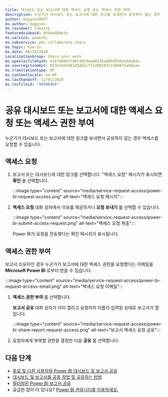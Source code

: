 ```yaml
---
title: 대시보드 또는 보고서에 대한 액세스 요청 또는 액세스 권한 부여
description: 누군가가 대시보드 또는 보고서에 대한 링크를 보내면서 공유하지 않는 경우 액세스를 요청할 수 있습니다.
author: maggiesMSFT
ms.author: maggies
ms.reviewer: lukaszp
featuredvideoid: 0tUwn8DHo3s
ms.service: powerbi
ms.subservice: pbi-collaborate-share
ms.topic: how-to
ms.date: 06/23/2020
LocalizationGroup: Share your work
ms.openlocfilehash: b1b7408657dbf48fdee68518a885d5503a9d28da
ms.sourcegitcommit: 653e18d7041d3dd1cf7a38010372366975a98eae
ms.translationtype: HT
ms.contentlocale: ko-KR
ms.lasthandoff: 12/01/2020
ms.locfileid: "96406460"
---
```

# <a name="request-or-grant-access-to-shared-dashboards-or-reports"></a>공유 대시보드 또는 보고서에 대한 액세스 요청 또는 액세스 권한 부여

누군가가 대시보드 또는 보고서에 대한 링크를 보내면서 공유하지 않는 경우 액세스를 요청할 수 있습니다. 

## <a name="request-access"></a>액세스 요청

1. 보고서 또는 대시보드에 대한 링크를 선택합니다. "액세스 요청" 메시지가 표시되면 **확인** 을 선택합니다.

    :::image type="content" source="media/service-request-access/power-bi-request-access.png" alt-text="액세스 요청 메시지":::

1. **액세스 요청** 대화 상자에서 이유를 제공하거나 **요청 보내기** 를 선택할 수 있습니다.

    :::image type="content" source="media/service-request-access/power-bi-submit-access-request.png" alt-text="액세스 요청 제출":::

    Power BI가 요청을 전송했다는 확인 메시지가 표시됩니다.

## <a name="grant-access"></a>액세스 권한 부여

보고서 소유자인 경우 누군가가 보고서에 대한 액세스 권한을 요청했다는 이메일을 **Microsoft Power BI** 로부터 받을 수 있습니다.

:::image type="content" source="media/service-request-access/power-bi-request-access-email.png" alt-text="액세스 요청 이메일":::

1. **액세스 권한 부여** 를 선택합니다.

    **보고서 공유** 대화 상자가 이미 열리고 요청자의 이름이 입력된 상태로 보고서가 열립니다.

    :::image type="content" source="media/service-request-access/power-bi-share-report-request-access.png" alt-text="보고서 액세스 요청 공유":::

1. 요청자에게 부여할 권한을 결정한 다음 **공유** 를 선택합니다.

## <a name="next-steps"></a>다음 단계

- [동료 및 다른 사용자와 Power BI 대시보드 및 보고서 공유](service-share-dashboards.md)
- [대시보드 및 보고서를 공동 작업 및 공유하는 방법](service-how-to-collaborate-distribute-dashboards-reports.md)
- [필터링된 Power BI 보고서 공유](service-share-reports.md)
- 궁금한 점이 더 있나요? [Power BI 커뮤니티를 이용하세요.](https://community.powerbi.com/)
